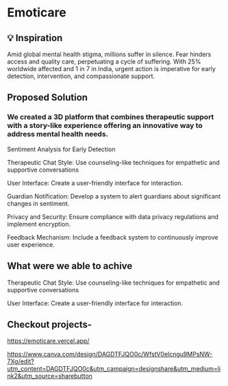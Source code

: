 # Emoticare

## 💡 Inspiration
Amid global mental health stigma, millions suffer in silence. Fear hinders access and quality care, perpetuating a cycle of suffering. With 25% worldwide affected and 1 in 7 in India, urgent action is imperative for early detection, intervention, and compassionate support.

## Proposed Solution
### We created a 3D platform that combines therapeutic support with a story-like experience offering an innovative way to address mental health needs.
Sentiment Analysis for Early Detection

Therapeutic Chat Style: Use counseling-like techniques for empathetic and supportive conversations

User Interface: Create a user-friendly interface for interaction.

Guardian Notification: Develop a system to alert guardians about significant changes in sentiment.

Privacy and Security: Ensure compliance with data privacy regulations and implement encryption.

Feedback Mechanism: Include a feedback system to continuously improve user experience.


## What were we able to achive
Therapeutic Chat Style: Use counseling-like techniques for empathetic and supportive conversations

User Interface: Create a user-friendly interface for interaction.

## Checkout projects-
https://emoticare.vercel.app/

https://www.canva.com/design/DAGDTFJQO0c/WfstV0elcngu9MPsNW-7Xg/edit?utm_content=DAGDTFJQO0c&utm_campaign=designshare&utm_medium=link2&utm_source=sharebutton

